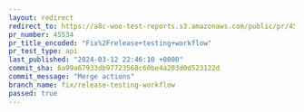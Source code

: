 ```yaml
---
layout: redirect
redirect_to: https://a8c-woo-test-reports.s3.amazonaws.com/public/pr/45534/api/index.html
pr_number: 45534
pr_title_encoded: "Fix%2Frelease+testing+workflow"
pr_test_type: api
last_published: "2024-03-12 22:46:10 +0000"
commit_sha: 6a99a67933db97723568c60be4a203d0d523122d
commit_message: "Merge actions"
branch_name: fix/release-testing-workflow
passed: true
---
```

